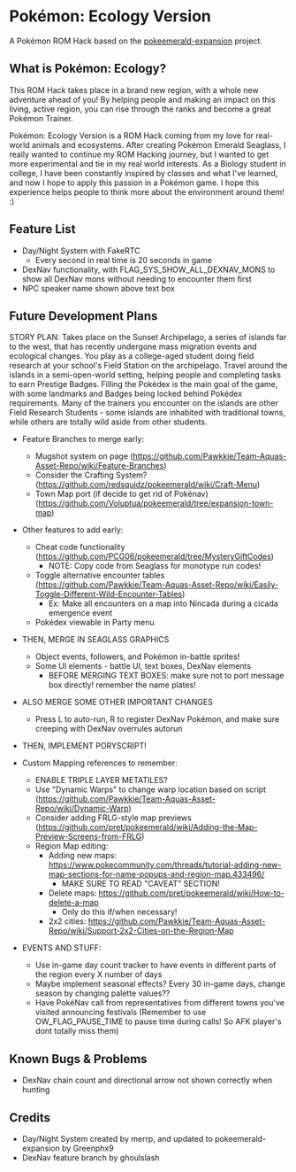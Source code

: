 # Pokémon: Ecology Version

A Pokémon ROM Hack based on the [pokeemerald-expansion](https://github.com/rh-hideout/pokeemerald-expansion) project.

## What is Pokémon: Ecology?

This ROM Hack takes place in a brand new region, with a whole new adventure ahead of you! By helping people and making an impact on this living, active region, you can rise through the ranks and become a great Pokémon Trainer.

Pokémon: Ecology Version is a ROM Hack coming from my love for real-world animals and ecosystems. After creating Pokémon Emerald Seaglass, I really wanted to continue my ROM Hacking journey, but I wanted to get more experimental and tie in my real world interests. As a Biology student in college, I have been constantly inspired by classes and what I've learned, and now I hope to apply this passion in a Pokémon game. I hope this experience helps people to think more about the environment around them! :)

## Feature List
- Day/Night System with FakeRTC
    - Every second in real time is 20 seconds in game
- DexNav functionality, with FLAG_SYS_SHOW_ALL_DEXNAV_MONS to show all DexNav mons without needing to encounter them first
- NPC speaker name shown above text box

## Future Development Plans
STORY PLAN: Takes place on the Sunset Archipelago, a series of islands far to the west, that has recently undergone mass migration events and ecological changes. You play as a college-aged student doing field research at your school's Field Station on the archipelago. Travel around the islands in a semi-open-world setting, helping people and completing tasks to earn Prestige Badges. Filling the Pokédex is the main goal of the game, with some landmarks and Badges being locked behind Pokédex requirements. Many of the trainers you encounter on the islands are other Field Research Students - some islands are inhabited with traditional towns, while others are totally wild aside from other students.

- Feature Branches to merge early:
    - Mugshot system on page (https://github.com/Pawkkie/Team-Aquas-Asset-Repo/wiki/Feature-Branches)
    - Consider the Crafting System? (https://github.com/redsquidz/pokeemerald/wiki/Craft-Menu)
    - Town Map port (if decide to get rid of Pokénav) (https://github.com/Voluptua/pokeemerald/tree/expansion-town-map)

- Other features to add early:
    - Cheat code functionality (https://github.com/PCG06/pokeemerald/tree/MysteryGiftCodes)
        - NOTE: Copy code from Seaglass for monotype run codes!
    - Toggle alternative encounter tables (https://github.com/Pawkkie/Team-Aquas-Asset-Repo/wiki/Easily-Toggle-Different-Wild-Encounter-Tables)
        - Ex: Make all encounters on a map into Nincada during a cicada emergence event
    - Pokédex viewable in Party menu

- THEN, MERGE IN SEAGLASS GRAPHICS
    - Object events, followers, and Pokémon in-battle sprites!
    - Some UI elements - battle UI, text boxes, DexNav elements
        - BEFORE MERGING TEXT BOXES: make sure not to port message box directly! remember the name plates!
- ALSO MERGE SOME OTHER IMPORTANT CHANGES
    - Press L to auto-run, R to register DexNav Pokémon, and make sure creeping with DexNav overrules autorun

- THEN, IMPLEMENT PORYSCRIPT!

- Custom Mapping references to remember:
    - ENABLE TRIPLE LAYER METATILES?
    - Use "Dynamic Warps" to change warp location based on script (https://github.com/Pawkkie/Team-Aquas-Asset-Repo/wiki/Dynamic-Warp)
    - Consider adding FRLG-style map previews (https://github.com/pret/pokeemerald/wiki/Adding-the-Map-Preview-Screens-from-FRLG)
    - Region Map editing:
        - Adding new maps: https://www.pokecommunity.com/threads/tutorial-adding-new-map-sections-for-name-popups-and-region-map.433496/
            - MAKE SURE TO READ "CAVEAT" SECTION!
        - Delete maps: https://github.com/pret/pokeemerald/wiki/How-to-delete-a-map
            - Only do this if/when necessary!
        - 2x2 cities: https://github.com/Pawkkie/Team-Aquas-Asset-Repo/wiki/Support-2x2-Cities-on-the-Region-Map

- EVENTS AND STUFF:
    - Use in-game day count tracker to have events in different parts of the region every X number of days
    - Maybe implement seasonal effects? Every 30 in-game days, change season by changing palette values??
    - Have PokéNav call from representatives from different towns you've visited announcing festivals (Remember to use OW_FLAG_PAUSE_TIME to pause time during calls! So AFK player's dont totally miss them)

## Known Bugs & Problems
- DexNav chain count and directional arrow not shown correctly when hunting

## Credits
- Day/Night System created by merrp, and updated to pokeemerald-expansion by Greenphx9
- DexNav feature branch by ghoulslash